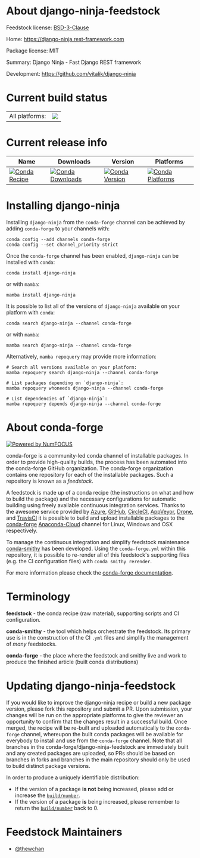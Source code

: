 About django-ninja-feedstock
============================

Feedstock license: [BSD-3-Clause](https://github.com/conda-forge/django-ninja-feedstock/blob/main/LICENSE.txt)

Home: https://django-ninja.rest-framework.com

Package license: MIT

Summary: Django Ninja - Fast Django REST framework

Development: https://github.com/vitalik/django-ninja

Current build status
====================


<table><tr><td>All platforms:</td>
    <td>
      <a href="https://dev.azure.com/conda-forge/feedstock-builds/_build/latest?definitionId=14947&branchName=main">
        <img src="https://dev.azure.com/conda-forge/feedstock-builds/_apis/build/status/django-ninja-feedstock?branchName=main">
      </a>
    </td>
  </tr>
</table>

Current release info
====================

| Name | Downloads | Version | Platforms |
| --- | --- | --- | --- |
| [![Conda Recipe](https://img.shields.io/badge/recipe-django--ninja-green.svg)](https://anaconda.org/conda-forge/django-ninja) | [![Conda Downloads](https://img.shields.io/conda/dn/conda-forge/django-ninja.svg)](https://anaconda.org/conda-forge/django-ninja) | [![Conda Version](https://img.shields.io/conda/vn/conda-forge/django-ninja.svg)](https://anaconda.org/conda-forge/django-ninja) | [![Conda Platforms](https://img.shields.io/conda/pn/conda-forge/django-ninja.svg)](https://anaconda.org/conda-forge/django-ninja) |

Installing django-ninja
=======================

Installing `django-ninja` from the `conda-forge` channel can be achieved by adding `conda-forge` to your channels with:

```
conda config --add channels conda-forge
conda config --set channel_priority strict
```

Once the `conda-forge` channel has been enabled, `django-ninja` can be installed with `conda`:

```
conda install django-ninja
```

or with `mamba`:

```
mamba install django-ninja
```

It is possible to list all of the versions of `django-ninja` available on your platform with `conda`:

```
conda search django-ninja --channel conda-forge
```

or with `mamba`:

```
mamba search django-ninja --channel conda-forge
```

Alternatively, `mamba repoquery` may provide more information:

```
# Search all versions available on your platform:
mamba repoquery search django-ninja --channel conda-forge

# List packages depending on `django-ninja`:
mamba repoquery whoneeds django-ninja --channel conda-forge

# List dependencies of `django-ninja`:
mamba repoquery depends django-ninja --channel conda-forge
```


About conda-forge
=================

[![Powered by
NumFOCUS](https://img.shields.io/badge/powered%20by-NumFOCUS-orange.svg?style=flat&colorA=E1523D&colorB=007D8A)](https://numfocus.org)

conda-forge is a community-led conda channel of installable packages.
In order to provide high-quality builds, the process has been automated into the
conda-forge GitHub organization. The conda-forge organization contains one repository
for each of the installable packages. Such a repository is known as a *feedstock*.

A feedstock is made up of a conda recipe (the instructions on what and how to build
the package) and the necessary configurations for automatic building using freely
available continuous integration services. Thanks to the awesome service provided by
[Azure](https://azure.microsoft.com/en-us/services/devops/), [GitHub](https://github.com/),
[CircleCI](https://circleci.com/), [AppVeyor](https://www.appveyor.com/),
[Drone](https://cloud.drone.io/welcome), and [TravisCI](https://travis-ci.com/)
it is possible to build and upload installable packages to the
[conda-forge](https://anaconda.org/conda-forge) [Anaconda-Cloud](https://anaconda.org/)
channel for Linux, Windows and OSX respectively.

To manage the continuous integration and simplify feedstock maintenance
[conda-smithy](https://github.com/conda-forge/conda-smithy) has been developed.
Using the ``conda-forge.yml`` within this repository, it is possible to re-render all of
this feedstock's supporting files (e.g. the CI configuration files) with ``conda smithy rerender``.

For more information please check the [conda-forge documentation](https://conda-forge.org/docs/).

Terminology
===========

**feedstock** - the conda recipe (raw material), supporting scripts and CI configuration.

**conda-smithy** - the tool which helps orchestrate the feedstock.
                   Its primary use is in the construction of the CI ``.yml`` files
                   and simplify the management of *many* feedstocks.

**conda-forge** - the place where the feedstock and smithy live and work to
                  produce the finished article (built conda distributions)


Updating django-ninja-feedstock
===============================

If you would like to improve the django-ninja recipe or build a new
package version, please fork this repository and submit a PR. Upon submission,
your changes will be run on the appropriate platforms to give the reviewer an
opportunity to confirm that the changes result in a successful build. Once
merged, the recipe will be re-built and uploaded automatically to the
`conda-forge` channel, whereupon the built conda packages will be available for
everybody to install and use from the `conda-forge` channel.
Note that all branches in the conda-forge/django-ninja-feedstock are
immediately built and any created packages are uploaded, so PRs should be based
on branches in forks and branches in the main repository should only be used to
build distinct package versions.

In order to produce a uniquely identifiable distribution:
 * If the version of a package **is not** being increased, please add or increase
   the [``build/number``](https://docs.conda.io/projects/conda-build/en/latest/resources/define-metadata.html#build-number-and-string).
 * If the version of a package **is** being increased, please remember to return
   the [``build/number``](https://docs.conda.io/projects/conda-build/en/latest/resources/define-metadata.html#build-number-and-string)
   back to 0.

Feedstock Maintainers
=====================

* [@thewchan](https://github.com/thewchan/)

